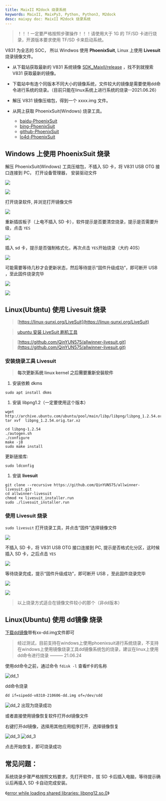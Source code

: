 ```yaml
---
title: MaixII M2dock 烧录系统
keywords: MaixII, MaixPy3, Python, Python3, M2dock
desc: maixpy doc: MaixII M2dock 烧录系统
---
```


> ！！！一定要严格按照步骤操作！！！请使用大于 1G 的 TF/SD 卡进行烧录，开源版本要求使用 TF/SD 卡来启动系统。

V831 为全志的 SOC， 所以 Windwos 使用 **PhoenixSuit**, Linux 上使用 **Livesuit** 烧录镜像文件。

- 从下载站获取最新的 V831 系统镜像 [SDK_MaixII/release](https://dl.sipeed.com/shareURL/MaixII/SDK/release) ，找不到就搜索 V831 获取最新的镜像。

- 下载站中有连个同版本不同大小的镜像系统，文件较大的镜像是需要使用dd命令进行系统的烧录。（目前只能在linux系统上进行系统的烧录--2021.06.26）
- 解压 V831 镜像压缩包，得到一个 xxxx.img 文件。

- 从网上获取 PhoenixSuit(Windows) 烧录工具。
  - [baidu-PhoenixSuit](https://www.baidu.com/s?wd=PhoenixSuit)
  - [bing-PhoenixSuit](https://www.bing.com/search?q=PhoenixSuit&FORM=BESBTB&mkt=zh-CN) 
  - [github-PhoenixSuit](https://github.com/colorfulshark/PhoenixSuit)
  - [lo4d-PhoenixSuit](https://phoenixsuit.en.lo4d.com/windows)

## Windows 上使用 PhoenixSuit 烧录

解压 PhoenixSuit(Windows) 工具压缩包，不插入 SD 卡，将 V831 USB OTG 接口连接到 PC， 打开设备管理器， 安装驱动文件

![](./asserts/flash_01.png)

![](./asserts/flash_03.png)

打开烧录软件,  并浏览打开镜像文件

![](./asserts/flash_05.png)

重新插拔板子（上电不插入 SD 卡），软件提示是否要清空烧录，提示是否需要升级，点击 `YES` 

![](./asserts/flash_07.png)

插入 sd 卡，提示是否强制格式化，再次点击 `YES`开始烧录（大约 40S）

![](./asserts/flash_09.png)

可能需要等待几秒才会更新状态，然后等待提示“固件升级成功”，即可断开 USB ，至此固件烧录完毕

![](./asserts/flash_11.png)

![](./asserts/flash_13.png)

## Linux(Ubuntu) 使用 Livesuit 烧录

> [https://linux-sunxi.org/LiveSuit](https://linux-sunxi.org/LiveSuit)

> [ubuntu 安装 LiveSuit 刷机工具](https://www.codenong.com/cs105573875/)

> [https://github.com/QinYUN575/allwinner-livesuit.git](https://github.com/QinYUN575/allwinner-livesuit.git)

### 安装烧录工具 Livesuit 

> **每次更新系统 linux kernel 之后需要重新安装软件**

1. 安装依赖 dkms

```shell
sudo apt install dkms
```

1. 安装 libpng1.2（一定要使用这个版本）

```shell
wget http://archive.ubuntu.com/ubuntu/pool/main/libp/libpng/libpng_1.2.54.orig.tar.xz
tar xvf  libpng_1.2.54.orig.tar.xz
```

```shell
cd libpng-1.2.54
./autogen.sh
./configure
make -j8
sudo make install
```

更新链接库:

```shell
sudo ldconfig
```

1. 安装 **livesuit**

```shell
git clone --recursive https://github.com/QinYUN575/allwinner-livesuit.git
cd allwinner-livesuit
chmod +x livesuit_installer.run
sudo ./livesuit_installer.run
```



### 使用 Livesuit 烧录

`sudo livesuit` 打开烧录工具，并点击“固件”选择镜像文件

![](./asserts/flash_15.png)

不插入 SD 卡，将 V831 USB OTG 接口连接到 PC, 提示是否格式化分区，这时候插入 SD 卡，之后点击 `YES`

![](./asserts/flash_17.png)

等待烧录完成，提示“固件升级成功”，即可断开 USB ，至此固件烧录完毕

![](./asserts/flash_19.png)

![](./asserts/flash_21.png)

> 以上烧录方式适合在镜像文件较小的那个（非dd版本）

## Linux(Ubuntu) 使用 dd镜像 烧录

[下载dd镜像](https://dl.sipeed.com/shareURL/MaixII/SDK/release)带有xx-dd.img文件即可

>经过测试，目前支持在windows上使用phoenixsuit进行系统烧录，不支持在windows上使用镜像烧录工具dd镜像系统包的烧录，建议在linux上使用dd命令进行烧录 ——— 21.06.24 

使用dd命令之前，通过命令 `fdisk -l` 查看tf卡的名称

![dd_1](./../../../assets/images/dd_1.png)

dd命令烧录

```base
dd if=sipedd-v8310-210606-dd.img of=/dev/sdd
```
![dd_2](./../../../assets/images/dd_2.png)
出现为烧录成功

或者直接使用镜像恢复软件打开dd镜像文件

右键打开dd镜像，选择用其他应用程序打开，选择镜像恢复

![dd_3](./../../../assets/images/dd_3.png)
![dd_3](./../../../assets/images/dd_4.png)

点击开始恢复，即可烧录成功
## 常见问题：

系统烧录步骤严格按照文档要求，先打开软件，拔 SD 卡后插入电脑，等待提示确认后再插入 SD 卡自动完成安装。

《[error while loading shared libraries: libpng12.so.0](https://askubuntu.com/questions/895897/error-while-loading-shared-libraries-libpng12-so-0)》

